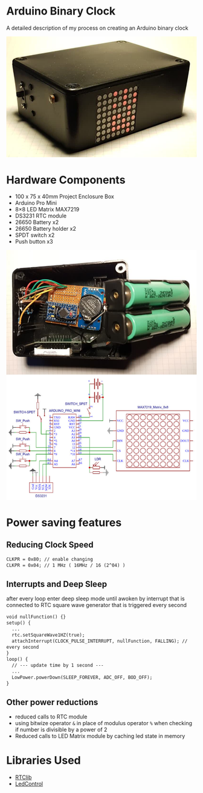 # Arduino Binary Clock

A detailed description of my process on creating an Arduino binary clock

![](images/profile.jpg)

# Hardware Components

- 100 x 75 x 40mm Project Enclosure Box
- Arduino Pro Mini
- 8×8 LED Matrix MAX7219
- DS3231 RTC module
- 26650 Battery x2
- 26650 Battery holder x2
- SPDT switch x2
- Push button x3

![](images/internals.jpg)
![](images/schematic.jpg)

# Power saving features

## Reducing Clock Speed

```
CLKPR = 0x80; // enable changing
CLKPR = 0x04; // 1 MHz ( 16MHz / 16 (2^04) )
```

## Interrupts and Deep Sleep

after every loop enter deep sleep mode until awoken by interrupt that is connected to RTC square wave generator that is triggered every second

```
void nullFunction() {}
setup() {
  ...
  rtc.setSquareWave1HZ(true);
  attachInterrupt(CLOCK_PULSE_INTERRUPT, nullFunction, FALLING); // every second
}
loop() {
  // --- update time by 1 second ---
  ...
  LowPower.powerDown(SLEEP_FOREVER, ADC_OFF, BOD_OFF);
}
```

## Other power reductions

- reduced calls to RTC module
- using bitwize operator `&` in place of modulus operator `%` when checking if number is divisible by a power of 2
- Reduced calls to LED Matrix module by caching led state in memory

# Libraries Used

- [RTClib](https://github.com/adafruit/RTClib)
- [LedControl](https://github.com/wayoda/LedControl)
